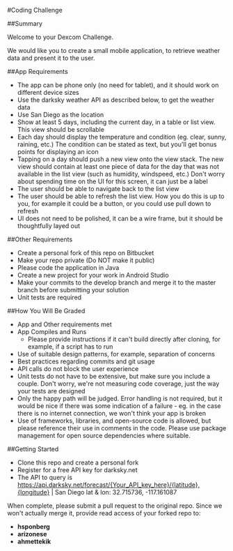 #Coding Challenge

##Summary

Welcome to your Dexcom Challenge.

We would like you to create a small mobile application, to retrieve weather data and present it to the user.

##App Requirements

* The app can be phone only (no need for tablet), and it should work on different device sizes
* Use the darksky weather API as described below, to get the weather data
* Use San Diego as the location
* Show at least 5 days, including the current day, in a table or list view. This view should be scrollable
* Each day should display the temperature and condition (eg. clear, sunny, raining, etc.) The condition can be stated as text, but you'll get bonus points for displaying an icon
* Tapping on a day should push a new view onto the view stack. The new view should contain at least one piece of data for the day that was not available in the list view (such as humidity, windspeed, etc.) Don't worry about spending time on the UI for this screen, it can just be a label
* The user should be able to navigate back to the list view
* The user should be able to refresh the list view. How you do this is up to you, for example it could be a button, or you could use pull down to refresh
* UI does not need to be polished, it can be a wire frame, but it should be thoughtfully layed out

##Other Requirements

* Create a personal fork of this repo on Bitbucket
* Make your repo private (Do NOT make it public)
* Please code the application in Java
* Create a new project for your work in Android Studio
* Make your commits to the develop branch and merge it to the master branch before submitting your solution
* Unit tests are required

##How You Will Be Graded

* App and Other requirements met
* App Compiles and Runs
    * Please provide instructions if it can't build directly after cloning, for example, if a script has to run
* Use of suitable design patterns, for example, separation of concerns
* Best practices regarding commits and git usage
* API calls do not block the user experience
* Unit tests do not have to be extensive, but make sure you include a couple. Don't worry, we're not measuring code coverage, just the way your tests are designed
* Only the happy path will be judged. Error handling is not required, but it would be nice if there was some indication of a failure - eg. in the case there is no internet connection, we won't think your app is broken
* Use of frameworks, libraries, and open-source code is allowed, but please reference their use in comments in the code. Please use package management for open source dependencies where suitable. 

##Getting Started
* Clone this repo and create a personal fork
* Register for a free API key for darksky.net
* The API to query is https://api.darksky.net/forecast/{Your_API_key_here}/{latitude},{longitude} | San Diego lat & lon: 32.715736, -117.161087
 

When complete, please submit a pull request to the original repo. Since we won't actually merge it, provide read access of your forked repo to:  

* **hsponberg**
* **arizonese**
* **ahmettekik**
